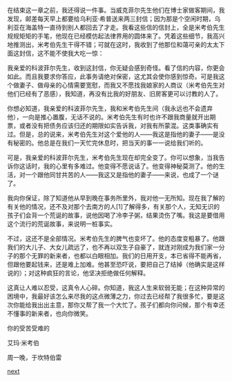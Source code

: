 
在结束这一章之前，我还得说一件事。当威克菲尔先生他们在博士家做客期间，我发现，邮差每天早上都要给乌利亚·希普送来两三封信；因为那是个空闲时期，乌利亚在海盖特一直待到别人都回去了才走。我看这些信的信封上，全是米考伯先生规规矩矩的手笔，他现在已经模仿起法律界用的圆体来了。凭着这些细节，我高兴地推测出，米考伯先生干得不错；可就在这时，我收到了他那位和蔼可亲的太太下面这封信，这不能不使我大吃一惊：

我亲爱的科波菲尔先生，收到这封信，你无疑会感到奇怪。看了信的内容，你更会如此。而且我要求你答应，此事务请绝对保密，这尤其会使你感到惊奇。可是我这个做妻子、做母亲的心情需要宽慰，而我又不愿找我娘家的人商议（米考伯先生对他们已经有了恶感），我知道，再没有比我的好朋友、旧房客更可以讨教的人了。

你想必知道，我亲爱的科波菲尔先生，我和米考伯先生间（我永远也不会遗弃他），一向是推心置腹，无话不说的。米考伯先生有时也许不跟我商量就开出期票，或者没有把债务应该归还的期限如实告诉我，对我有所蒙混。这类事确实有过。但是，总的说来，米考伯先生对这个爱他的人——我这是指他的妻子——是没有秘密的。他总是在我们一天忙完休息时，把当天的事一一说给我们听的。

可是，我亲爱的科波菲尔先生，米考伯先生现在却完全变了。你可以想象，当我告诉你这话时，我的心里有多难过。他变得不愿说话了。他变得神秘莫测了。他的生活，对一个跟他同甘共苦的人——我这又是指他的妻子——来说，也成了一个谜了。

我向你保证，除了知道他从早到晚在事务所里外，我对他一无所知。现在我了解的有关他的情况，还不及对那个去南方的人[1]了解得多，有关那个人，无知无识的孩子们会背一个荒诞的故事，说他因喝了冷李子粥，结果烫伤了嘴。我这是要借用这个流行的荒诞故事，来说明一桩事实。

不过，这还不是全部情况。米考伯先生的脾气也变坏了。他的态度变粗暴了。他跟我们的大儿子、大女儿疏远了，也不再以双生子自豪了，就连对刚成为我们家一分子的那个无罪的新来者，也都以白眼相加。我们的日用开支，本已省得不能再省，但跟他要起钱来，还是难上加难。他甚至恐吓说，要把自己了结掉（他确实是这样说的）；对这种疯狂的言论，他坚决拒绝做任何解释。

这真让人难以忍受，这真令人心碎。你知道，我这人生来软弱无能；在这种异常的困境中，我最好该怎么来尽我的这点微薄之力，你过去已经帮了我很多忙，要是这次你能给我出出主意，那你又帮了我一个大忙了。孩子们都向你问候，那个有幸还不懂事的新来者，也向你微笑。

你的受苦受难的

艾玛·米考伯

周一晚，于坎特伯雷

[next](page552.md)